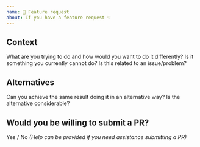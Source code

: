 ```yaml
---
name: 🚀 Feature request
about: If you have a feature request 💡
---
```


## Context

What are you trying to do and how would you want to do it differently? Is it something you currently cannot do? Is this
related to an issue/problem?

## Alternatives

Can you achieve the same result doing it in an alternative way? Is the alternative considerable?

## Would you be willing to submit a PR?

Yes / No _(Help can be provided if you need assistance submitting a PR)_
